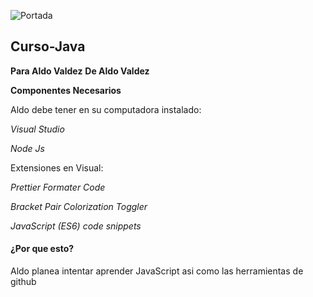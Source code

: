 ﻿![Portada](iMG/IMG_20201220_140843)
 ## Curso-Java #
 **Para Aldo Valdez**
**De Aldo Valdez**

**Componentes Necesarios**

Aldo debe tener en su computadora instalado:

*Visual Studio*

*Node Js*

Extensiones en Visual:

*Prettier Formater Code*

*Bracket Pair Colorization Toggler*

*JavaScript (ES6) code snippets*

#### ¿Por que esto?

Aldo planea intentar aprender JavaScript asi como las herramientas de github
